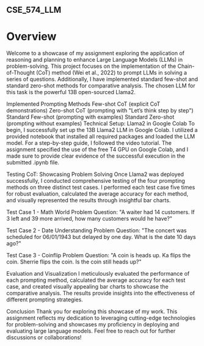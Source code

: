 ## CSE_574_LLM


# Overview
Welcome to a showcase of my assignment exploring the application of reasoning and planning to enhance Large Language Models (LLMs) in problem-solving. This project focuses on the implementation of the Chain-of-Thought (CoT) method (Wei et al., 2022) to prompt LLMs in solving a series of questions. Additionally, I have implemented standard few-shot and standard zero-shot methods for comparative analysis. The chosen LLM for this task is the powerful 13B open-sourced Llama2.

Implemented Prompting Methods
Few-shot CoT (explicit CoT demonstrations)
Zero-shot CoT (prompting with "Let’s think step by step")
Standard Few-shot (prompting with examples)
Standard Zero-shot (prompting without examples)
Technical Setup: Llama2 in Google Colab
To begin, I successfully set up the 13B Llama2 LLM in Google Colab. I utilized a provided notebook that installed all required packages and loaded the LLM model. For a step-by-step guide, I followed the video tutorial. The assignment specified the use of the free T4 GPU on Google Colab, and I made sure to provide clear evidence of the successful execution in the submitted .ipynb file.

Testing CoT: Showcasing Problem Solving
Once Llama2 was deployed successfully, I conducted comprehensive testing of the four prompting methods on three distinct test cases. I performed each test case five times for robust evaluation, calculated the average accuracy for each method, and visually represented the results through insightful bar charts.

Test Case 1 - Math World Problem
Question:
"A waiter had 14 customers. If 3 left and 39 more arrived, how many customers would he have?"

Test Case 2 - Date Understanding Problem
Question:
"The concert was scheduled for 06/01/1943 but delayed by one day. What is the date 10 days ago?"

Test Case 3 - Coinflip Problem
Question:
"A coin is heads up. Ka flips the coin. Sherrie flips the coin. Is the coin still heads up?"

Evaluation and Visualization
I meticulously evaluated the performance of each prompting method, calculated the average accuracy for each test case, and created visually appealing bar charts to showcase the comparative analysis. The results provide insights into the effectiveness of different prompting strategies.

Conclusion
Thank you for exploring this showcase of my work. This assignment reflects my dedication to leveraging cutting-edge technologies for problem-solving and showcases my proficiency in deploying and evaluating large language models. Feel free to reach out for further discussions or collaborations!
